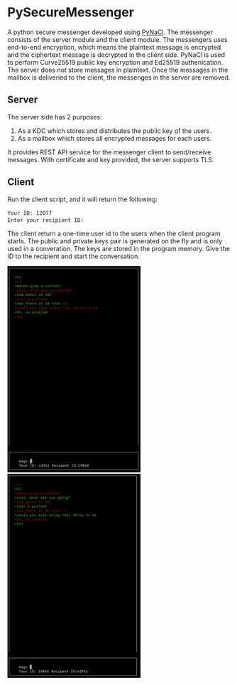 # PySecureMessenger
A python secure messenger developed using [PyNaCl](https://pynacl.readthedocs.io/en/latest/). The messenger consists of the server module and the client module.  The messengers uses end-to-end encryption, which means the plaintext message is encrypted and the ciphertext message is decrypted in the client side. PyNaCl is used to perform Curve25519 public key encryption and Ed25519 authenication. The server does not store messages in plaintext. Once the messages in the mailbox is deliveried to the client, the messenges in the server are removed. 

## Server
The server side has 2 purposes:
1. As a KDC which stores and distributes the public key of the users. 
2. As a mailbox which stores all encrypted messages for each users. 

It provides REST API service for the messenger client to send/receive messages. With certificate and key provided, the server supports TLS.

## Client
Run the client script, and it will return the following:
```
Your ID: 12077
Enter your recipient ID:
```
The client return a one-time user id to the users when the client program starts. The public and private keys pair is generated on the fly and is only used in a converation. The keys are stored in the program memory. Give the ID to the recipient and start the conversation.

<span>
<img src="https://github.com/kitshinghk-crypto/PySecureMessenger/blob/master/psm_screenshot.png?raw=true" alt="Your image title" width="300"/>
<img src="https://github.com/kitshinghk-crypto/PySecureMessenger/blob/master/psm_screenshot_2.png?raw=true" alt="Your image title" width="300"/>
</span>
